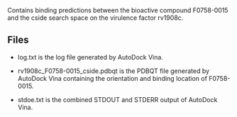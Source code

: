 Contains binding predictions between the bioactive compound F0758-0015 and the cside search space on the virulence factor rv1908c.

## Files

- log.txt is the log file generated by AutoDock Vina.

- rv1908c_F0758-0015_cside.pdbqt is the PDBQT file generated by AutoDock Vina containing the orientation and binding location of F0758-0015.

- stdoe.txt is the combined STDOUT and STDERR output of AutoDock Vina.

